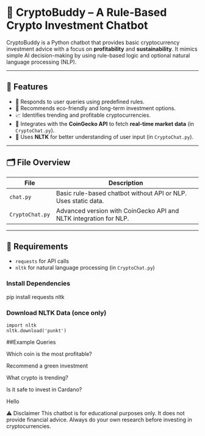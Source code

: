 # 🧠 CryptoBuddy – A Rule-Based Crypto Investment Chatbot

CryptoBuddy is a Python chatbot that provides basic cryptocurrency investment advice with a focus on **profitability** and **sustainability**. It mimics simple AI decision-making by using rule-based logic and optional natural language processing (NLP).

---

## 🚀 Features

- 💬 Responds to user queries using predefined rules.
- 🌱 Recommends eco-friendly and long-term investment options.
- 📈 Identifies trending and profitable cryptocurrencies.
- 🔗 Integrates with the **CoinGecko API** to fetch **real-time market data** (in `CryptoChat.py`).
- 🧠 Uses **NLTK** for better understanding of user input (in `CryptoChat.py`).

---

## 🗂 File Overview

| File           | Description                                                                 |
|----------------|-----------------------------------------------------------------------------|
| `chat.py`      | Basic rule-based chatbot without API or NLP. Uses static data.              |
| `CryptoChat.py`| Advanced version with CoinGecko API and NLTK integration for NLP.           |

---

## 🔧 Requirements

- `requests` for API calls
- `nltk` for natural language processing (in `CryptoChat.py`)

### Install Dependencies
  pip install requests nltk

### Download NLTK Data (once only)
    import nltk
    nltk.download('punkt')

##Example Queries

Which coin is the most profitable?

Recommend a green investment

What crypto is trending?

Is it safe to invest in Cardano?

Hello

⚠️ Disclaimer
This chatbot is for educational purposes only. It does not provide financial advice. Always do your own research before investing in cryptocurrencies.
